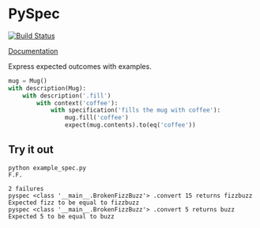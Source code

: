 # PySpec

[![Build Status](https://travis-ci.org/zacstewart/pyspec.png)](https://travis-ci.org/zacstewart/pyspec)

[Documentation](http://pyspec.readthedocs.org/)

Express expected outcomes with examples.

```python
mug = Mug()
with description(Mug):
    with description('.fill')
        with context('coffee'):
            with specification('fills the mug with coffee'):
                mug.fill('coffee')
                expect(mug.contents).to(eq('coffee'))
```

## Try it out

    python example_spec.py
    F.F.

    2 failures
    pyspec <class '__main__.BrokenFizzBuzz'> .convert 15 returns fizzbuzz
    Expected fizz to be equal to fizzbuzz
    pyspec <class '__main__.BrokenFizzBuzz'> .convert 5 returns buzz
    Expected 5 to be equal to buzz
